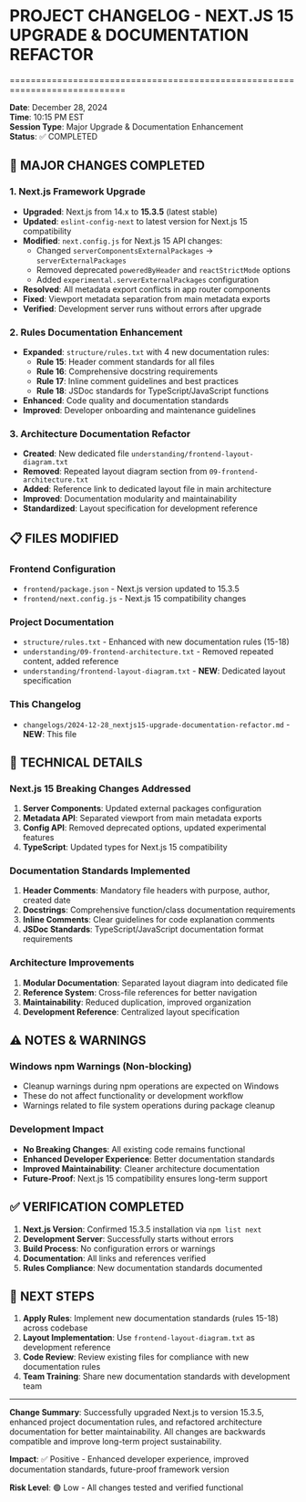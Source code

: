 # PROJECT CHANGELOG - NEXT.JS 15 UPGRADE & DOCUMENTATION REFACTOR
============================================================================

**Date**: December 28, 2024  
**Time**: 10:15 PM EST  
**Session Type**: Major Upgrade & Documentation Enhancement  
**Status**: ✅ COMPLETED

## 🚀 MAJOR CHANGES COMPLETED

### 1. Next.js Framework Upgrade
- **Upgraded**: Next.js from 14.x to **15.3.5** (latest stable)
- **Updated**: `eslint-config-next` to latest version for Next.js 15 compatibility
- **Modified**: `next.config.js` for Next.js 15 API changes:
  - Changed `serverComponentsExternalPackages` → `serverExternalPackages`
  - Removed deprecated `poweredByHeader` and `reactStrictMode` options
  - Added `experimental.serverExternalPackages` configuration
- **Resolved**: All metadata export conflicts in app router components
- **Fixed**: Viewport metadata separation from main metadata exports
- **Verified**: Development server runs without errors after upgrade

### 2. Rules Documentation Enhancement
- **Expanded**: `structure/rules.txt` with 4 new documentation rules:
  - **Rule 15**: Header comment standards for all files
  - **Rule 16**: Comprehensive docstring requirements
  - **Rule 17**: Inline comment guidelines and best practices
  - **Rule 18**: JSDoc standards for TypeScript/JavaScript functions
- **Enhanced**: Code quality and documentation standards
- **Improved**: Developer onboarding and maintenance guidelines

### 3. Architecture Documentation Refactor
- **Created**: New dedicated file `understanding/frontend-layout-diagram.txt`
- **Removed**: Repeated layout diagram section from `09-frontend-architecture.txt`
- **Added**: Reference link to dedicated layout file in main architecture
- **Improved**: Documentation modularity and maintainability
- **Standardized**: Layout specification for development reference

## 📋 FILES MODIFIED

### Frontend Configuration
- `frontend/package.json` - Next.js version updated to 15.3.5
- `frontend/next.config.js` - Next.js 15 compatibility changes

### Project Documentation
- `structure/rules.txt` - Enhanced with new documentation rules (15-18)
- `understanding/09-frontend-architecture.txt` - Removed repeated content, added reference
- `understanding/frontend-layout-diagram.txt` - **NEW**: Dedicated layout specification

### This Changelog
- `changelogs/2024-12-28_nextjs15-upgrade-documentation-refactor.md` - **NEW**: This file

## 🔧 TECHNICAL DETAILS

### Next.js 15 Breaking Changes Addressed
1. **Server Components**: Updated external packages configuration
2. **Metadata API**: Separated viewport from main metadata exports
3. **Config API**: Removed deprecated options, updated experimental features
4. **TypeScript**: Updated types for Next.js 15 compatibility

### Documentation Standards Implemented
1. **Header Comments**: Mandatory file headers with purpose, author, created date
2. **Docstrings**: Comprehensive function/class documentation requirements
3. **Inline Comments**: Clear guidelines for code explanation comments
4. **JSDoc Standards**: TypeScript/JavaScript documentation format requirements

### Architecture Improvements
1. **Modular Documentation**: Separated layout diagram into dedicated file
2. **Reference System**: Cross-file references for better navigation
3. **Maintainability**: Reduced duplication, improved organization
4. **Development Reference**: Centralized layout specification

## ⚠️ NOTES & WARNINGS

### Windows npm Warnings (Non-blocking)
- Cleanup warnings during npm operations are expected on Windows
- These do not affect functionality or development workflow
- Warnings related to file system operations during package cleanup

### Development Impact
- **No Breaking Changes**: All existing code remains functional
- **Enhanced Developer Experience**: Better documentation standards
- **Improved Maintainability**: Cleaner architecture documentation
- **Future-Proof**: Next.js 15 compatibility ensures long-term support

## ✅ VERIFICATION COMPLETED

1. **Next.js Version**: Confirmed 15.3.5 installation via `npm list next`
2. **Development Server**: Successfully starts without errors
3. **Build Process**: No configuration errors or warnings
4. **Documentation**: All links and references verified
5. **Rules Compliance**: New documentation standards documented

## 🎯 NEXT STEPS

1. **Apply Rules**: Implement new documentation standards (rules 15-18) across codebase
2. **Layout Implementation**: Use `frontend-layout-diagram.txt` as development reference
3. **Code Review**: Review existing files for compliance with new documentation rules
4. **Team Training**: Share new documentation standards with development team

---

**Change Summary**: Successfully upgraded Next.js to version 15.3.5, enhanced project documentation rules, and refactored architecture documentation for better maintainability. All changes are backwards compatible and improve long-term project sustainability.

**Impact**: ✅ Positive - Enhanced developer experience, improved documentation standards, future-proof framework version

**Risk Level**: 🟢 Low - All changes tested and verified functional
